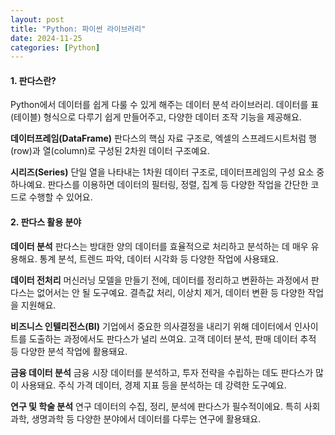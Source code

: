 ```yaml
---
layout: post
title: "Python: 파이썬 라이브러리"
date: 2024-11-25
categories: [Python] 
---
```


#### 1. 판다스란?
Python에서 데이터를 쉽게 다룰 수 있게 해주는 데이터 분석 라이브러리.
데이터를 표(테이블) 형식으로 다루기 쉽게 만들어주고, 다양한 데이터 조작 기능을 제공해요.

**데이터프레임(DataFrame)**
판다스의 핵심 자료 구조로, 엑셀의 스프레드시트처럼 행(row)과 열(column)로 구성된 2차원 데이터 구조예요.

**시리즈(Series)**
단일 열을 나타내는 1차원 데이터 구조로, 데이터프레임의 구성 요소 중 하나예요.
판다스를 이용하면 데이터의 필터링, 정렬, 집계 등 다양한 작업을 간단한 코드로 수행할 수 있어요.

#### 2. 판다스 활용 분야

**데이터 분석**
판다스는 방대한 양의 데이터를 효율적으로 처리하고 분석하는 데 매우 유용해요. 통계 분석, 트렌드 파악, 데이터 시각화 등 다양한 작업에 사용돼요.

**데이터 전처리**
머신러닝 모델을 만들기 전에, 데이터를 정리하고 변환하는 과정에서 판다스는 없어서는 안 될 도구예요. 결측값 처리, 이상치 제거, 데이터 변환 등 다양한 작업을 지원해요.

**비즈니스 인텔리전스(BI)**
기업에서 중요한 의사결정을 내리기 위해 데이터에서 인사이트를 도출하는 과정에서도 판다스가 널리 쓰여요. 고객 데이터 분석, 판매 데이터 추적 등 다양한 분석 작업에 활용돼요.

**금융 데이터 분석**
금융 시장 데이터를 분석하고, 투자 전략을 수립하는 데도 판다스가 많이 사용돼요. 주식 가격 데이터, 경제 지표 등을 분석하는 데 강력한 도구예요.

**연구 및 학술 분석**
연구 데이터의 수집, 정리, 분석에 판다스가 필수적이에요. 특히 사회과학, 생명과학 등 다양한 분야에서 데이터를 다루는 연구에 활용돼요.
